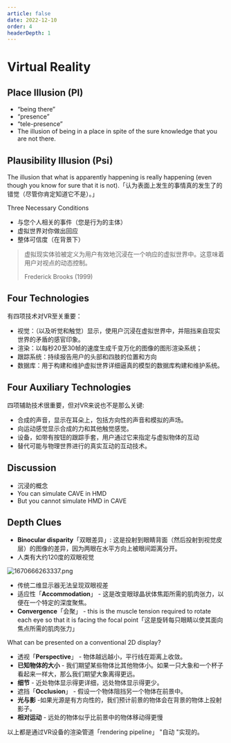 ```yaml
---
article: false
date: 2022-12-10
order: 4
headerDepth: 1
---
```


# Virtual Reality

## Place Illusion (PI)

- “being there”
- “presence”
- “tele-presence”
- The illusion of being in a place in spite of the sure knowledge that you are not there.

## Plausibility Illusion (Psi)

The illusion that what is apparently happening is really happening (even though you know for sure that it is not).「认为表面上发生的事情真的发生了的错觉（尽管你肯定知道它不是）。」

Three Necessary Conditions

- 与您个人相关的事件（您是行为的主体）
- 虚拟世界对你做出回应
- 整体可信度（在背景下）

> 虚拟现实体验被定义为用户有效地沉浸在一个响应的虚拟世界中。这意味着用户对视点的动态控制。
>
> Frederick Brooks (1999)

## Four Technologies

有四项技术对VR至关重要：

- 视觉：（以及听觉和触觉）显示，使用户沉浸在虚拟世界中，并阻挡来自现实世界的矛盾的感官印象。
- 渲染：以每秒20至30帧的速度生成千变万化的图像的图形渲染系统；
- 跟踪系统：持续报告用户的头部和四肢的位置和方向
- 数据库：用于构建和维护虚拟世界详细逼真的模型的数据库构建和维护系统。

## Four Auxiliary Technologies

四项辅助技术很重要，但对VR来说也不是那么关键:

- 合成的声音，显示在耳朵上，包括方向性的声音和模拟的声场。
- 向运动感觉显示合成的力和其他触觉感觉。
- 设备，如带有按钮的跟踪手套，用户通过它来指定与虚拟物体的互动
- 替代可能与物理世界进行的真实互动的互动技术。

## Discussion

- 沉浸的概念
- You can simulate CAVE in HMD
- But you cannot simulate HMD in CAVE

## Depth Clues

- **Binocular disparity**「双眼差异」: 这是投射到眼睛背面（然后投射到视觉皮层）的图像的差异，因为两眼在水平方向上被眼间距离分开。
- 人类有大约120度的双眼视觉

![1670666263337.png](https://pic.hanjiaming.com.cn/2022/12/10/85c949104fa3e.png)

- 传统二维显示器无法呈现双眼视差
- 适应性「**Accommodation**」 - 这是改变眼球晶状体焦距所需的肌肉张力，以便在一个特定的深度聚焦。
- **Convergence**「会聚」 - this is the muscle tension required to rotate each eye so that it is facing the focal point「这是旋转每只眼睛以使其面向焦点所需的肌肉张力」

What can be presented on a conventional 2D display?

- 透视「**Perspective**」 - 物体越远越小，平行线在距离上收敛。
- **已知物体的大小** - 我们期望某些物体比其他物体小。如果一只大象和一个杯子看起来一样大，那么我们期望大象离得更远。
- **细节** - 近处物体显示得更详细，远处物体显示得更少。
- 遮挡「**Occlusion**」 - 假设一个物体阻挡另一个物体在前景中。
- **光与影** -如果光源是有方向性的，我们预计前景的物体会在背景的物体上投射影子。
- **相对运动** - 远处的物体似乎比前景中的物体移动得更慢

以上都是通过VR设备的渲染管道「rendering pipeline」 "自动 "实现的。

